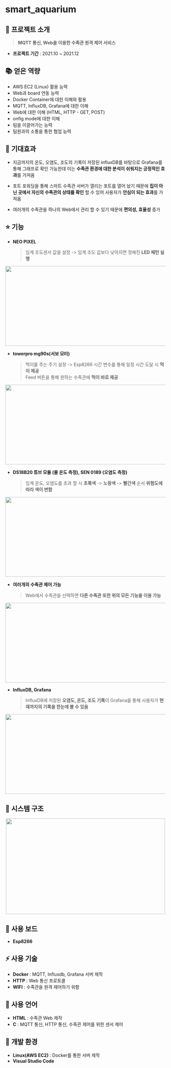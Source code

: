 # smart_aquarium

## 👋 프로젝트 소개
> **MQTT 통신, Web을 이용한 수족관 원격 제어 서비스**
- **프로젝트 기간** : 2021.10 ~ 2021.12

## :books: 얻은 역량
- AWS EC2 (Linux) 활용 능력
- Web과 board 연동 능력
- Docker Container에 대한 이해와 활용
- MQTT, InfluxDB, Grafana에 대한 이해
- Web에 대한 이해 (HTML, HTTP - GET, POST)
- onfig mode에 대한 이해
- 팀을 이끌어가는 능력
- 팀원과의 소통을 통한 협업 능력

## :pushpin: 기대효과
- 지금까지의 온도, 오염도, 조도의 기록이 저장된 influxDB를 바탕으로 Grafana를 통해 그래프로 확인 가능한데 이는 **수족관 환경에 대한 분석이 쉬워지는 긍정적인 효과**를 가져옴

- 포트 포워딩을 통해 스마트 수족관 서버가 열리는 포트를 열어 놨기 때문에 **집이 아닌 곳에서 자신의 수족관의 상태를 확인** 할 수 있어 사용자가 **안심이 되는 효과**를 가져옴

- 여러개의 수족관을 하나의 Web에서 관리 할 수 있기 때문에 **편의성, 효율성** 증가

## ⭐ 기능
- **NEO PIXEL**
    > 임계 조도센서 값을 설정 -> 임계 조도 값보다 낮아지면 정해진 **LED 패턴 실행**
<p align="center"><img src="https://user-images.githubusercontent.com/90883534/215114028-ee00b95a-abbf-4693-8361-d54be3913792.png" width="750" height="250"/></p>

- **towerpro mg90s(서보 모터)**
    > 먹이를 주는 주기 설정 -> Esp8266 시간 변수를 통해 일정 시간 도달 시 **먹이 제공**<br>
    > Feed 버튼을 통해 원하는 수족관에 **먹이 바로 제공**
<p align="center"><img src="https://user-images.githubusercontent.com/90883534/215114440-b4054a03-a73a-47bb-a208-a15508ce1ffd.png" width="750" height="250"/></p>

- **DS18B20 튜브 모듈 (물 온도 측정), SEN 0189 (오염도 측정)**
    > 임계 온도, 오염도를 초과 할 시 **초록색** -> **노랑색** -> **빨간색** 순서 **위험도에 따라 색이 변함**
<p align="center"><img src="https://user-images.githubusercontent.com/90883534/215115026-025acc4a-ef90-4d32-9c38-e0e82b8dbacd.png" width="750" height="250"/></p>

- **여러개의 수족관 제어 가능**
    > Web에서 수족관을 선택하면 **다른 수족관 또한 위의 모든 기능을 이용 가능**
<p align="center"><img src="https://user-images.githubusercontent.com/90883534/215118601-372bfc5c-c6d1-46ea-a5f2-05d216961fd3.png" width="550" height="250"/></p>

- **InfluxDB, Grafana**
    > InfluxDB에 저장된 **오염도, 온도, 조도 기록**이 Grafana를 통해 사용자가 **현재까지의 기록을 한눈에 볼 수 있음**
<p align="center"><img src="https://user-images.githubusercontent.com/90883534/215115389-b7312ed7-a2fb-4402-8f69-b8f20e945ffb.png" width="750" height="250"/></p>

## 🔧 시스템 구조
<p align="center"><img src="https://user-images.githubusercontent.com/90883534/215119180-7ba780f9-d2d3-440f-8baf-5e35324d1955.png" width="500" height="300"/></p>



## 🔨 사용 보드
- **Esp8266**

## ⚡ 사용 기술
- **Docker** : MQTT, Influxdb, Grafana 서버 제작
- **HTTP** : Web 통신 프로토콜
- **WIFI** : 수족관을 원격 제어하기 위함

## 📝 사용 언어
- **HTML** : 수족관 Web 제작
- **C** : MQTT 통신, HTTP 통신, 수족관 제어를 위한 센서 제어

## 🔆 개발 환경
- **Linux(AWS EC2)** : Docker를 통한 서버 제작
- **Visual Studio Code**







